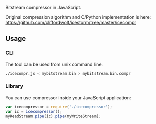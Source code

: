 Bitstream compressor in JavaScript.

Original compression algorithm and C/Python implementation is here: https://github.com/cliffordwolf/icestorm/tree/master/icecompr

## Usage

### CLI

The tool can be used from unix command line.

```sh
./icecompr.js < mybitstream.bin > mybitstream.bin.compr
```

### Library

You can use compressor inside your JavaScript application:

```js
var icecompressor = require('./icecompressor');
var ic = icecompressor();
myReadStream.pipe(ic).pipe(myWriteStream);
```
